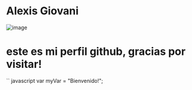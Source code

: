 # Alexis Giovani #
![image](https://github.com/user-attachments/assets/aa6f0ab0-182e-40bf-a80e-de95b3e0957a)
# este es mi perfil github, gracias por visitar!

`` javascript
var myVar = "Bienvenido!";
```
